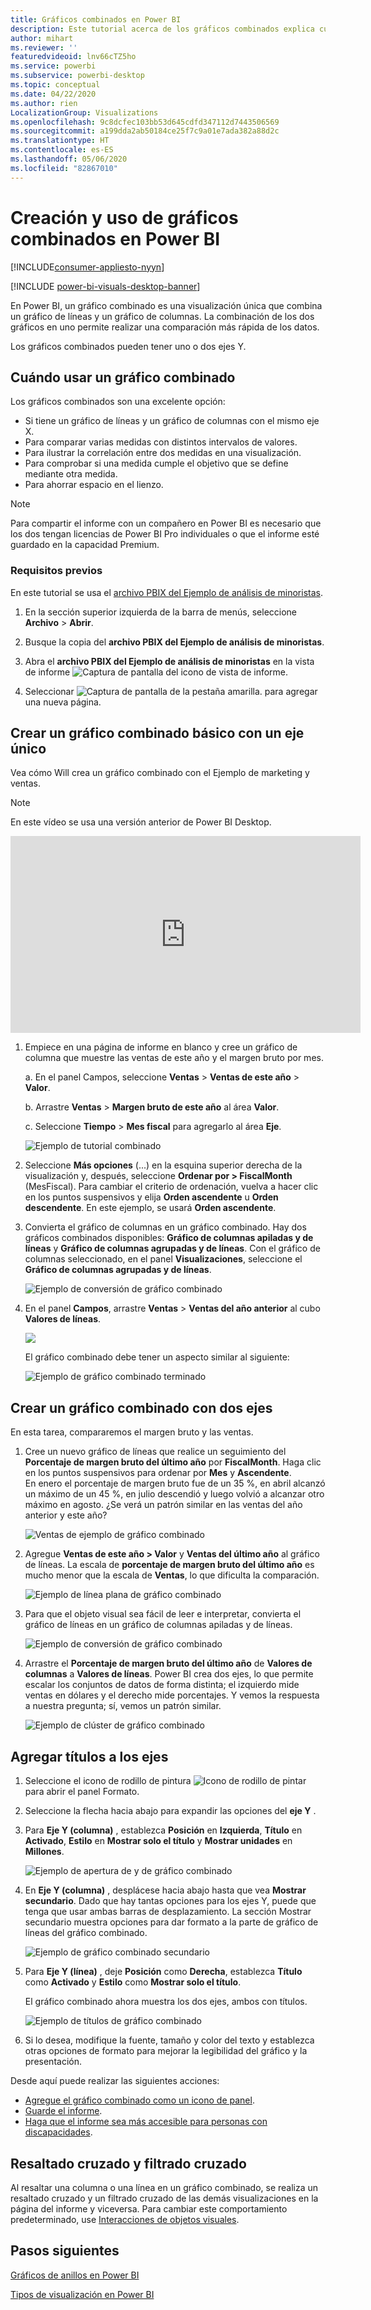 ```yaml
---
title: Gráficos combinados en Power BI
description: Este tutorial acerca de los gráficos combinados explica cuándo utilizarlos y cómo se crean en el servicio Power BI y Power BI Desktop.
author: mihart
ms.reviewer: ''
featuredvideoid: lnv66cTZ5ho
ms.service: powerbi
ms.subservice: powerbi-desktop
ms.topic: conceptual
ms.date: 04/22/2020
ms.author: rien
LocalizationGroup: Visualizations
ms.openlocfilehash: 9c8dcfec103bb53d645cdfd347112d7443506569
ms.sourcegitcommit: a199dda2ab50184ce25f7c9a01e7ada382a88d2c
ms.translationtype: HT
ms.contentlocale: es-ES
ms.lasthandoff: 05/06/2020
ms.locfileid: "82867010"
---
```

# <a name="create-and-use-combo-charts-in-power-bi"></a>Creación y uso de gráficos combinados en Power BI

[!INCLUDE[consumer-appliesto-nyyn](../includes/consumer-appliesto-nyyn.md)]

[!INCLUDE [power-bi-visuals-desktop-banner](../includes/power-bi-visuals-desktop-banner.md)]

En Power BI, un gráfico combinado es una visualización única que combina un gráfico de líneas y un gráfico de columnas. La combinación de los dos gráficos en uno permite realizar una comparación más rápida de los datos.

Los gráficos combinados pueden tener uno o dos ejes Y.

## <a name="when-to-use-a-combo-chart"></a>Cuándo usar un gráfico combinado
Los gráficos combinados son una excelente opción:

* Si tiene un gráfico de líneas y un gráfico de columnas con el mismo eje X.
* Para comparar varias medidas con distintos intervalos de valores.
* Para ilustrar la correlación entre dos medidas en una visualización.
* Para comprobar si una medida cumple el objetivo que se define mediante otra medida.
* Para ahorrar espacio en el lienzo.

> [!NOTE]
> Para compartir el informe con un compañero en Power BI es necesario que los dos tengan licencias de Power BI Pro individuales o que el informe esté guardado en la capacidad Premium.

### <a name="prerequisites"></a>Requisitos previos
En este tutorial se usa el [archivo PBIX del Ejemplo de análisis de minoristas](https://download.microsoft.com/download/9/6/D/96DDC2FF-2568-491D-AAFA-AFDD6F763AE3/Retail%20Analysis%20Sample%20PBIX.pbix).

1. En la sección superior izquierda de la barra de menús, seleccione **Archivo** > **Abrir**.
   
2. Busque la copia del **archivo PBIX del Ejemplo de análisis de minoristas**.

1. Abra el **archivo PBIX del Ejemplo de análisis de minoristas** en la vista de informe ![Captura de pantalla del icono de vista de informe](media/power-bi-visualization-kpi/power-bi-report-view.png).

1. Seleccionar ![Captura de pantalla de la pestaña amarilla.](media/power-bi-visualization-kpi/power-bi-yellow-tab.png) para agregar una nueva página.



## <a name="create-a-basic-single-axis-combo-chart"></a>Crear un gráfico combinado básico con un eje único
Vea cómo Will crea un gráfico combinado con el Ejemplo de marketing y ventas.
   > [!NOTE]
   > En este vídeo se usa una versión anterior de Power BI Desktop.
   > 
   > 
<iframe width="560" height="315" src="https://www.youtube.com/embed/lnv66cTZ5ho?list=PL1N57mwBHtN0JFoKSR0n-tBkUJHeMP2cP" frameborder="0" allowfullscreen></iframe>  

<a name="create"></a>

1. Empiece en una página de informe en blanco y cree un gráfico de columna que muestre las ventas de este año y el margen bruto por mes.

    a.  En el panel Campos, seleccione **Ventas** \> **Ventas de este año** > **Valor**.

    b.  Arrastre **Ventas** \> **Margen bruto de este año** al área **Valor**.

    c. Seleccione **Tiempo** \> **Mes fiscal** para agregarlo al área **Eje**.

    ![Ejemplo de tutorial combinado](media/power-bi-visualization-combo-chart/combotutorial1new.png)
5. Seleccione **Más opciones** (...) en la esquina superior derecha de la visualización y, después, seleccione **Ordenar por > FiscalMonth** (MesFiscal). Para cambiar el criterio de ordenación, vuelva a hacer clic en los puntos suspensivos y elija **Orden ascendente** u **Orden descendente**. En este ejemplo, se usará **Orden ascendente**.

6. Convierta el gráfico de columnas en un gráfico combinado. Hay dos gráficos combinados disponibles: **Gráfico de columnas apiladas y de líneas** y **Gráfico de columnas agrupadas y de líneas**. Con el gráfico de columnas seleccionado, en el panel **Visualizaciones**, seleccione el **Gráfico de columnas agrupadas y de líneas**.

    ![Ejemplo de conversión de gráfico combinado](media/power-bi-visualization-combo-chart/converttocombo-new2.png)
7. En el panel **Campos**, arrastre **Ventas** \> **Ventas del año anterior** al cubo **Valores de líneas**.

   ![](media/power-bi-visualization-combo-chart/linevaluebucket.png)

   El gráfico combinado debe tener un aspecto similar al siguiente:

   ![Ejemplo de gráfico combinado terminado](media/power-bi-visualization-combo-chart/combochartdone-new.png)

## <a name="create-a-combo-chart-with-two-axes"></a>Crear un gráfico combinado con dos ejes
En esta tarea, compararemos el margen bruto y las ventas.

1. Cree un nuevo gráfico de líneas que realice un seguimiento del **Porcentaje de margen bruto del último año** por **FiscalMonth**. Haga clic en los puntos suspensivos para ordenar por **Mes** y **Ascendente**.  
En enero el porcentaje de margen bruto fue de un 35 %, en abril alcanzó un máximo de un 45 %, en julio descendió y luego volvió a alcanzar otro máximo en agosto. ¿Se verá un patrón similar en las ventas del año anterior y este año?

   ![Ventas de ejemplo de gráfico combinado](media/power-bi-visualization-combo-chart/combo1-new.png)
2. Agregue **Ventas de este año > Valor** y **Ventas del último año** al gráfico de líneas. La escala de **porcentaje de margen bruto del último año** es mucho menor que la escala de **Ventas**, lo que dificulta la comparación.      

   ![Ejemplo de línea plana de gráfico combinado](media/power-bi-visualization-combo-chart/flatline-new.png)
3. Para que el objeto visual sea fácil de leer e interpretar, convierta el gráfico de líneas en un gráfico de columnas apiladas y de líneas.

   ![Ejemplo de conversión de gráfico combinado](media/power-bi-visualization-combo-chart/converttocombo-new.png)

4. Arrastre el **Porcentaje de margen bruto del último año** de **Valores de columnas** a **Valores de líneas**. Power BI crea dos ejes, lo que permite escalar los conjuntos de datos de forma distinta; el izquierdo mide ventas en dólares y el derecho mide porcentajes. Y vemos la respuesta a nuestra pregunta; sí, vemos un patrón similar.

   ![Ejemplo de clúster de gráfico combinado](media/power-bi-visualization-combo-chart/power-bi-clustered-combo.png)    

## <a name="add-titles-to-the-axes"></a>Agregar títulos a los ejes
1. Seleccione el icono de rodillo de pintura ![Icono de rodillo de pintar](media/power-bi-visualization-combo-chart/power-bi-paintroller.png) para abrir el panel Formato.
1. Seleccione la flecha hacia abajo para expandir las opciones del **eje Y** .
1. Para **Eje Y (columna)** , establezca **Posición** en **Izquierda**, **Título** en **Activado**, **Estilo** en **Mostrar solo el título** y **Mostrar unidades** en **Millones**.

   ![Ejemplo de apertura de y de gráfico combinado](media/power-bi-visualization-combo-chart/power-bi-open-y.png)
4. En **Eje Y (columna)** , desplácese hacia abajo hasta que vea **Mostrar secundario**. Dado que hay tantas opciones para los ejes Y, puede que tenga que usar ambas barras de desplazamiento. La sección Mostrar secundario muestra opciones para dar formato a la parte de gráfico de líneas del gráfico combinado.

   ![Ejemplo de gráfico combinado secundario](media/power-bi-visualization-combo-chart/power-bi-secondary.png)
5. Para **Eje Y (línea)** , deje **Posición** como **Derecha**, establezca **Título** como **Activado** y **Estilo** como **Mostrar solo el título**.

   El gráfico combinado ahora muestra los dos ejes, ambos con títulos.

   ![Ejemplo de títulos de gráfico combinado](media/power-bi-visualization-combo-chart/power-bi-2-titles.png)

6. Si lo desea, modifique la fuente, tamaño y color del texto y establezca otras opciones de formato para mejorar la legibilidad del gráfico y la presentación.

Desde aquí puede realizar las siguientes acciones:

* [Agregue el gráfico combinado como un icono de panel](../service-dashboard-tiles.md).
* [Guarde el informe](../service-report-save.md).
* [Haga que el informe sea más accesible para personas con discapacidades](../desktop-accessibility.md).

## <a name="cross-highlighting-and-cross-filtering"></a>Resaltado cruzado y filtrado cruzado

Al resaltar una columna o una línea en un gráfico combinado, se realiza un resaltado cruzado y un filtrado cruzado de las demás visualizaciones en la página del informe y viceversa. Para cambiar este comportamiento predeterminado, use [Interacciones de objetos visuales](../service-reports-visual-interactions.md).

## <a name="next-steps"></a>Pasos siguientes

[Gráficos de anillos en Power BI](power-bi-visualization-doughnut-charts.md)

[Tipos de visualización en Power BI](power-bi-visualization-types-for-reports-and-q-and-a.md)
